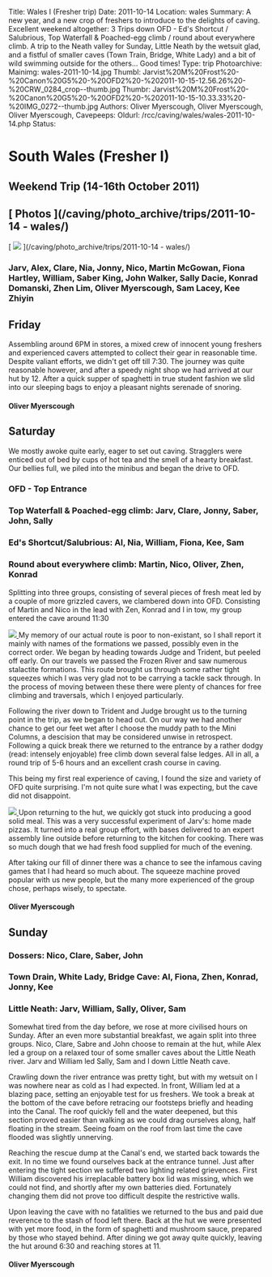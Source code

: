 Title: Wales I (Fresher trip)
Date: 2011-10-14
Location: wales
Summary: A new year, and a new crop of freshers to introduce to the delights of caving. Excellent weekend altogether: 3 Trips down OFD - Ed's Shortcut / Salubrious, Top Waterfall & Poached-egg climb / round about everywhere climb. A trip to the Neath valley for Sunday, Little Neath by the wetsuit glad, and a fistful of smaller caves (Town Train, Bridge, White Lady) and a bit of wild swimming outside for the others... Good times!
Type: trip
Photoarchive:
Mainimg: wales-2011-10-14.jpg
Thumbl: Jarvist%20M%20Frost%20-%20Canon%20G5%20-%20OFD2%20-%202011-10-15-12.56.26%20-%20CRW_0284_crop--thumb.jpg
Thumbr: Jarvist%20M%20Frost%20-%20Canon%20G5%20-%20OFD2%20-%202011-10-15-10.33.33%20-%20IMG_0272--thumb.jpg
Authors: Oliver Myerscough, Oliver Myerscough, Oliver Myerscough, 
Cavepeeps:
Oldurl: /rcc/caving/wales/wales-2011-10-14.php
Status:

#  South Wales (Fresher I) 

##  Weekend Trip (14-16th October 2011) 

##  [ Photos ](/caving/photo_archive/trips/2011-10-14 - wales/)

[ ![](wales-2011-10-14.jpg) ](/caving/photo_archive/trips/2011-10-14 - wales/)

###  Jarv, Alex, Clare, Nia, Jonny, Nico, Martin McGowan, Fiona Hartley, William, Saber King, John Walker, Sally Dacie, Konrad Domanski, Zhen Lim, Oliver Myerscough, Sam Lacey, Kee Zhiyin 

##  Friday 

Assembling around 6PM in stores, a mixed crew of innocent young freshers and experienced cavers attempted to collect their gear in reasonable time. Despite valiant efforts, we didn't get off till 7:30. The journey was quite reasonable however, and after a speedy night shop we had arrived at our hut by 12. After a quick supper of spaghetti in true student fashion we slid into our sleeping bags to enjoy a pleasant nights serenade of snoring. 

####  Oliver Myerscough 

##  Saturday 

We mostly awoke quite early, eager to set out caving. Stragglers were enticed out of bed by cups of hot tea and the smell of a hearty breakfast. Our bellies full, we piled into the minibus and began the drive to OFD. 

###  OFD - Top Entrance 

###  Top Waterfall &amp; Poached-egg climb: Jarv, Clare, Jonny, Saber, John, Sally 

###  Ed's Shortcut/Salubrious: Al, Nia, William, Fiona, Kee, Sam 

###  Round about everywhere climb: Martin, Nico, Oliver, Zhen, Konrad 

Splitting into three groups, consisting of several pieces of fresh meat led by a couple of more grizzled cavers, we clambered down into OFD. Consisting of Martin and Nico in the lead with Zen, Konrad and I in tow, my group entered the cave around 11:30 

[ ![](/caving/photo_archive/trips/2011-10-14%20-%20wales/Jarvist%20M%20Frost%20-%20Canon%20G5%20-%20OFD2%20-%202011-10-15-11.28.32%20-%20CRW_0279_crop--thumb.jpg) ](/caving/photo_archive/trips/2011-10-14%20-%20wales/Jarvist%20M%20Frost%20-%20Canon%20G5%20-%20OFD2%20-%202011-10-15-11.28.32%20-%20CRW_0279_crop.html) My memory of our actual route is poor to non-existant, so I shall report it mainly with names of the formations we passed, possibly even in the correct order. We began by heading towards Judge and Trident, but peeled off early. On our travels we passed the Frozen River and saw numerous stalactite formations. This route brought us through some rather tight squeezes which I was very glad not to be carrying a tackle sack through. In the process of moving between these there were plenty of chances for free climbing and traversals, which I enjoyed particularly. 

Following the river down to Trident and Judge brought us to the turning point in the trip, as we began to head out. On our way we had another chance to get our feet wet after I choose the muddy path to the Mini Columns, a descision that may be considered unwise in retrospect. Following a quick break there we returned to the entrance by a rather dodgy (read: intensely enjoyable) free climb down several false ledges. All in all, a round trip of 5-6 hours and an excellent crash course in caving. 

This being my first real experience of caving, I found the size and variety of OFD quite surprising. I'm not quite sure what I was expecting, but the cave did not disappoint. 

[ ![](/caving/photo_archive/trips/2011-10-14%20-%20wales/Jarvist%20M%20Frost%20-%20Canon%20G5%20-%20OFD2%20-%202011-10-13-19.13.36%20-%20IMG_0270--thumb.jpg) ](/caving/photo_archive/trips/2011-10-14%20-%20wales/Jarvist%20M%20Frost%20-%20Canon%20G5%20-%20OFD2%20-%202011-10-13-19.13.36%20-%20IMG_0270.html) Upon returning to the hut, we quickly got stuck into producing a good solid meal. This was a very successful experiment of Jarv's: home made pizzas. It turned into a real group effort, with bases delivered to an expert assembly line outside before returning to the kitchen for cooking. There was so much dough that we had fresh food supplied for much of the evening. 

After taking our fill of dinner there was a chance to see the infamous caving games that I had heard so much about. The squeeze machine proved popular with us new people, but the many more experienced of the group chose, perhaps wisely, to spectate. 

####  Oliver Myerscough 

##  Sunday 

###  Dossers: Nico, Clare, Saber, John 

###  Town Drain, White Lady, Bridge Cave: Al, Fiona, Zhen, Konrad, Jonny, Kee 

###  Little Neath: Jarv, William, Sally, Oliver, Sam 

Somewhat tired from the day before, we rose at more civilised hours on Sunday. After an even more substantial breakfast, we again split into three groups. Nico, Clare, Sabre and John choose to remain at the hut, while Alex led a group on a relaxed tour of some smaller caves about the Little Neath river. Jarv and William led Sally, Sam and I down Little Neath cave. 

Crawling down the river entrance was pretty tight, but with my wetsuit on I was nowhere near as cold as I had expected. In front, William led at a blazing pace, setting an enjoyable test for us freshers. We took a break at the bottom of the cave before retracing our footsteps briefly and heading into the Canal. The roof quickly fell and the water deepened, but this section proved easier than walking as we could drag ourselves along, half floating in the stream. Seeing foam on the roof from last time the cave flooded was slightly unnerving. 

Reaching the rescue dump at the Canal's end, we started back towards the exit. In no time we found ourselves back at the entrance tunnel. Just after entering the tight section we suffered two lighting related grievences. First William discovered his irreplacable battery box lid was missing, which we could not find, and shortly after my own batteries died. Fortunately changing them did not prove too difficult despite the restrictive walls. 

Upon leaving the cave with no fatalities we returned to the bus and paid due reverence to the stash of food left there. Back at the hut we were presented with yet more food, in the form of spaghetti and mushroom sauce, prepared by those who stayed behind. After dining we got away quite quickly, leaving the hut around 6:30 and reaching stores at 11. 

####  Oliver Myerscough 
